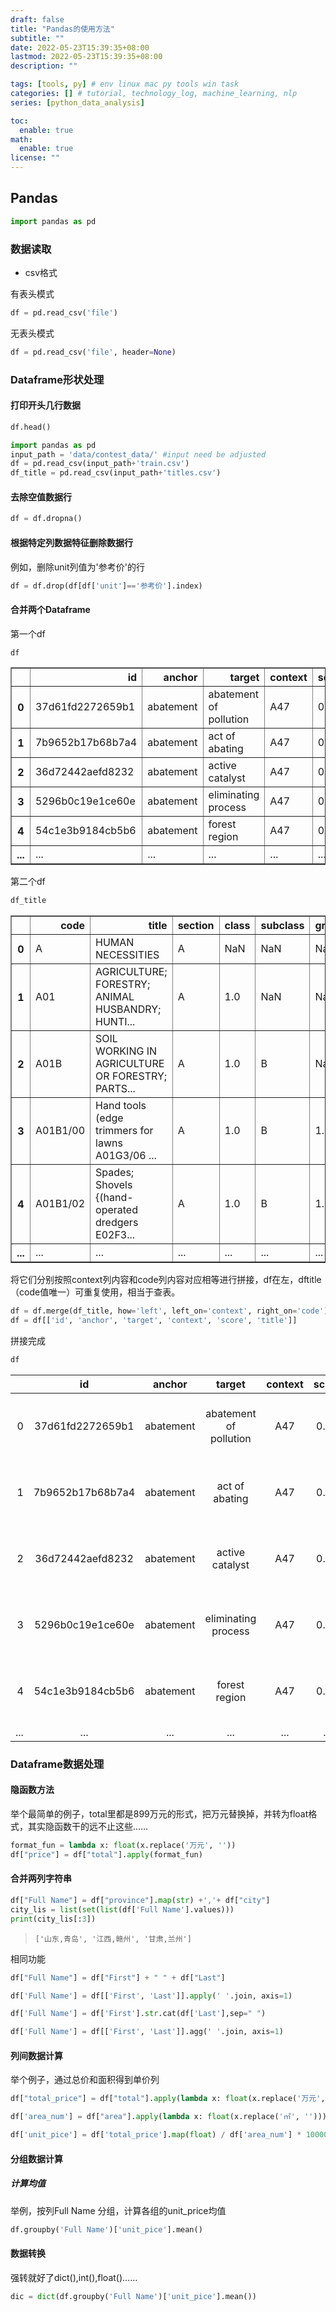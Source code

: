 ```yaml
---
draft: false
title: "Pandas的使用方法"
subtitle: ""
date: 2022-05-23T15:39:35+08:00
lastmod: 2022-05-23T15:39:35+08:00
description: ""

tags: [tools, py] # env linux mac py tools win task
categories: [] # tutorial, technology_log, machine_learning, nlp
series: [python_data_analysis]

toc:
  enable: true
math:
  enable: true
license: ""
---
```


## Pandas

```python
import pandas as pd
```

### 数据读取

+ csv格式

有表头模式

```python
df = pd.read_csv('file')
```

无表头模式

```python
df = pd.read_csv('file', header=None)
```

### Dataframe形状处理

#### 打印开头几行数据

```python
df.head()
```

```python
import pandas as pd
input_path = 'data/contest_data/' #input need be adjusted
df = pd.read_csv(input_path+'train.csv')
df_title = pd.read_csv(input_path+'titles.csv')
```

#### 去除空值数据行

```python
df = df.dropna()
```

#### 根据特定列数据特征删除数据行

例如，删除unit列值为'参考价'的行

```python
df = df.drop(df[df['unit']=='参考价'].index)
```



#### 合并两个Dataframe

第一个df


```python
df
```

<table border="1" class="dataframe">
  <thead>
    <tr style="text-align: right;">
      <th></th>
      <th>id</th>
      <th>anchor</th>
      <th>target</th>
      <th>context</th>
      <th>score</th>
    </tr>
  </thead>
  <tbody>
    <tr>
      <th>0</th>
      <td>37d61fd2272659b1</td>
      <td>abatement</td>
      <td>abatement of pollution</td>
      <td>A47</td>
      <td>0.50</td>
    </tr>
    <tr>
      <th>1</th>
      <td>7b9652b17b68b7a4</td>
      <td>abatement</td>
      <td>act of abating</td>
      <td>A47</td>
      <td>0.75</td>
    </tr>
    <tr>
      <th>2</th>
      <td>36d72442aefd8232</td>
      <td>abatement</td>
      <td>active catalyst</td>
      <td>A47</td>
      <td>0.25</td>
    </tr>
    <tr>
      <th>3</th>
      <td>5296b0c19e1ce60e</td>
      <td>abatement</td>
      <td>eliminating process</td>
      <td>A47</td>
      <td>0.50</td>
    </tr>
    <tr>
      <th>4</th>
      <td>54c1e3b9184cb5b6</td>
      <td>abatement</td>
      <td>forest region</td>
      <td>A47</td>
      <td>0.00</td>
    </tr>
    <tr>
      <th>...</th>
      <td>...</td>
      <td>...</td>
      <td>...</td>
      <td>...</td>
      <td>...</td>
  </tbody>
</table>
第二个df


```python
df_title
```

<table border="1" class="dataframe">
  <thead>
    <tr style="text-align: right;">
      <th></th>
      <th>code</th>
      <th>title</th>
      <th>section</th>
      <th>class</th>
      <th>subclass</th>
      <th>group</th>
      <th>main_group</th>
    </tr>
  </thead>
  <tbody>
    <tr>
      <th>0</th>
      <td>A</td>
      <td>HUMAN NECESSITIES</td>
      <td>A</td>
      <td>NaN</td>
      <td>NaN</td>
      <td>NaN</td>
      <td>NaN</td>
    </tr>
    <tr>
      <th>1</th>
      <td>A01</td>
      <td>AGRICULTURE; FORESTRY; ANIMAL HUSBANDRY; HUNTI...</td>
      <td>A</td>
      <td>1.0</td>
      <td>NaN</td>
      <td>NaN</td>
      <td>NaN</td>
    </tr>
    <tr>
      <th>2</th>
      <td>A01B</td>
      <td>SOIL WORKING IN AGRICULTURE OR FORESTRY; PARTS...</td>
      <td>A</td>
      <td>1.0</td>
      <td>B</td>
      <td>NaN</td>
      <td>NaN</td>
    </tr>
    <tr>
      <th>3</th>
      <td>A01B1/00</td>
      <td>Hand tools (edge trimmers for lawns A01G3/06  ...</td>
      <td>A</td>
      <td>1.0</td>
      <td>B</td>
      <td>1.0</td>
      <td>0.0</td>
    </tr>
    <tr>
      <th>4</th>
      <td>A01B1/02</td>
      <td>Spades; Shovels {(hand-operated dredgers E02F3...</td>
      <td>A</td>
      <td>1.0</td>
      <td>B</td>
      <td>1.0</td>
      <td>2.0</td>
    </tr>
    <tr>
      <th>...</th>
      <td>...</td>
      <td>...</td>
      <td>...</td>
      <td>...</td>
      <td>...</td>
      <td>...</td>
      <td>...</td>
    </tr>
  </tbody>
</table>

将它们分别按照context列内容和code列内容对应相等进行拼接，df在左，dftitle（code值唯一）可重复使用，相当于查表。


```python
df = df.merge(df_title, how='left', left_on='context', right_on='code')
df = df[['id', 'anchor', 'target', 'context', 'score', 'title']]
```

拼接完成

```python
df
```

|      |        id        |  anchor   |         target         | context | score |                       title                       |
| ---: | :--------------: | :-------: | :--------------------: | :-----: | :---: | :-----------------------------------------------: |
|    0 | 37d61fd2272659b1 | abatement | abatement of pollution |   A47   | 0.50  | FURNITURE; DOMESTIC ARTICLES OR APPLIANCES; CO... |
|    1 | 7b9652b17b68b7a4 | abatement |     act of abating     |   A47   | 0.75  | FURNITURE; DOMESTIC ARTICLES OR APPLIANCES; CO... |
|    2 | 36d72442aefd8232 | abatement |    active catalyst     |   A47   | 0.25  | FURNITURE; DOMESTIC ARTICLES OR APPLIANCES; CO... |
|    3 | 5296b0c19e1ce60e | abatement |  eliminating process   |   A47   | 0.50  | FURNITURE; DOMESTIC ARTICLES OR APPLIANCES; CO... |
|    4 | 54c1e3b9184cb5b6 | abatement |     forest region      |   A47   | 0.00  | FURNITURE; DOMESTIC ARTICLES OR APPLIANCES; CO... |
|  ... |       ...        |    ...    |          ...           |   ...   |  ...  |                        ...                        |



### Dataframe数据处理

#### 隐函数方法

举个最简单的例子，total里都是899万元的形式，把万元替换掉，并转为float格式，其实隐函数干的远不止这些……

```python
format_fun = lambda x: float(x.replace('万元', ''))
df["price"] = df["total"].apply(format_fun)
```



#### 合并两列字符串

```python
df["Full Name"] = df["province"].map(str) +','+ df["city"]
city_lis = list(set(list(df['Full Name'].values)))
print(city_lis[:3])
```

>```
>['山东,青岛', '江西,赣州', '甘肃,兰州']
>```

相同功能

```python
df["Full Name"] = df["First"] + " " + df["Last"]

df['Full Name'] = df[['First', 'Last']].apply(' '.join, axis=1)

df['Full Name'] = df['First'].str.cat(df['Last'],sep=" ")

df['Full Name'] = df[['First', 'Last']].agg(' '.join, axis=1)
```

#### 列间数据计算

举个例子，通过总价和面积得到单价列

```python
df["total_price"] = df["total"].apply(lambda x: float(x.replace('万元', '')))

df['area_num'] = df["area"].apply(lambda x: float(x.replace('㎡', '')))

df['unit_pice'] = df['total_price'].map(float) / df['area_num'] * 10000
```

#### 分组数据计算

##### 计算均值

举例，按列Full Name 分组，计算各组的unit_price均值

```python
df.groupby('Full Name')['unit_pice'].mean()
```

#### 数据转换

强转就好了dict(),int(),float()……

```python
dic = dict(df.groupby('Full Name')['unit_pice'].mean())
```

